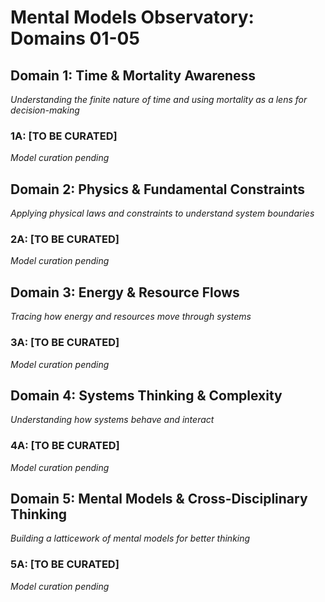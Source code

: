 # Mental Models Observatory: Domains 01-05

## Domain 1: Time & Mortality Awareness
*Understanding the finite nature of time and using mortality as a lens for decision-making*

### 1A: [TO BE CURATED]
*Model curation pending*

## Domain 2: Physics & Fundamental Constraints
*Applying physical laws and constraints to understand system boundaries*

### 2A: [TO BE CURATED]
*Model curation pending*

## Domain 3: Energy & Resource Flows
*Tracing how energy and resources move through systems*

### 3A: [TO BE CURATED]
*Model curation pending*

## Domain 4: Systems Thinking & Complexity
*Understanding how systems behave and interact*

### 4A: [TO BE CURATED]
*Model curation pending*

## Domain 5: Mental Models & Cross-Disciplinary Thinking
*Building a latticework of mental models for better thinking*

### 5A: [TO BE CURATED]
*Model curation pending*


